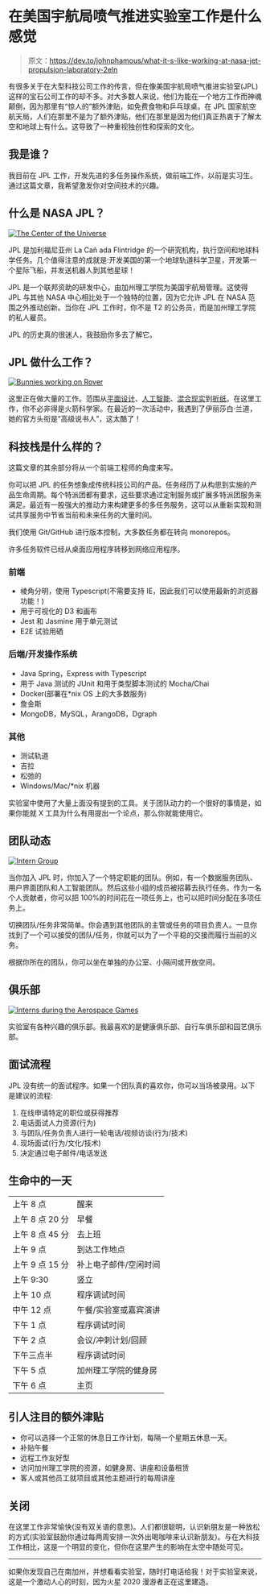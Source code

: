 # 在美国宇航局喷气推进实验室工作是什么感觉

> 原文：<https://dev.to/johnphamous/what-it-s-like-working-at-nasa-jet-propulsion-laboratory-2eln>

有很多关于在大型科技公司工作的传言，但在像美国宇航局喷气推进实验室(JPL)这样的宝石公司工作的却不多。对大多数人来说，他们为能在一个地方工作而神魂颠倒，因为那里有“惊人的”额外津贴，如免费食物和乒乓球桌。在 JPL 国家航空航天局，人们在那里不是为了额外津贴，他们在那里是因为他们真正热衷于了解太空和地球上有什么。这导致了一种重视独创性和探索的文化。

## 我是谁？

我目前在 JPL 工作，开发先进的多任务操作系统，做前端工作，以前是实习生。通过这篇文章，我希望激发你对空间技术的兴趣。

## 什么是 NASA JPL？

[![The Center of the Universe](img/6a012916dbec3c512efccc72901e0755.png)](https://res.cloudinary.com/practicaldev/image/fetch/s--_HOIx8Ek--/c_limit%2Cf_auto%2Cfl_progressive%2Cq_auto%2Cw_880/https://cdn.nextgov.com/media/img/upload/2014/06/30/7720328304_26c2f8cd96_k/860x394.jpg)

JPL 是加利福尼亚州 La Cañ ada Flintridge 的一个研究机构，执行空间和地球科学任务。几个值得注意的成就是:开发美国的第一个地球轨道科学卫星，开发第一个星际飞船，并发送机器人到其他星球！

JPL 是一个联邦资助的研发中心，由加州理工学院为美国宇航局管理。这使得 JPL 与其他 NASA 中心相比处于一个独特的位置，因为它允许 JPL 在 NASA 范围之外推动创新。当你在 JPL 工作时，你不是 T2 的公务员，而是加州理工学院的私人雇员。

JPL 的历史真的很迷人，我鼓励你多去了解它。

## JPL 做什么工作？

[![Bunnies working on Rover](img/7af75e8e379382f1dbdbc98ac29fb587.png)](https://res.cloudinary.com/practicaldev/image/fetch/s--SMQ8316b--/c_limit%2Cf_auto%2Cfl_progressive%2Cq_auto%2Cw_880/https://i.imgur.com/b8a5Ej5.jpg)

这里正在做大量的工作。范围从[平面设计](https://www.jpl.nasa.gov/visions-of-the-future/)、[人工智能](https://www.theverge.com/2018/11/13/18091448/nasa-ai-autodesk-jpl-lander-europa-enceladus-artificial-intelligence-generative-design)、[混合现实](https://www.jpl.nasa.gov/news/news.php?feature=7249)到[折纸](https://exoplanets.nasa.gov/resources/2166/origami-starshade)。在这里工作，你不必非得是火箭科学家。在最近的一次活动中，我遇到了伊丽莎白·兰道，她的官方头衔是“高级说书人”，这太酷了！

## 科技栈是什么样的？

这篇文章的其余部分将从一个前端工程师的角度来写。

你可以把 JPL 的任务想象成传统科技公司的产品。任务经历了从构思到实施的产品生命周期。每个特派团都有要求，这些要求通过定制服务或扩展多特派团服务来满足。最近有一股强大的推动力来构建更多的多任务服务，这可以从重新实现和测试共享服务中节省当前和未来任务的大量时间。

我们使用 Git/GitHub 进行版本控制，大多数任务都在转向 monorepos。

许多任务软件已经从桌面应用程序转移到网络应用程序。

### 前端

*   棱角分明，使用 Typescript(不需要支持 IE，因此我们可以使用最新的浏览器功能！)
*   用于可视化的 D3 和画布
*   Jest 和 Jasmine 用于单元测试
*   E2E 试验用硒

### 后端/开发操作系统

*   Java Spring，Express with Typescript
*   用于 Java 测试的 JUnit 和用于类型脚本测试的 Mocha/Chai
*   Docker(部署在*nix OS 上的大多数服务)
*   詹金斯
*   MongoDB，MySQL，ArangoDB，Dgraph

### 其他

*   测试轨道
*   吉拉
*   松弛的
*   Windows/Mac/*nix 机器

实验室中使用了大量上面没有提到的工具。关于团队动力的一个很好的事情是，如果你能就 X 工具为什么有用提出一个论点，那么你就能使用它。

## 团队动态

[![Intern Group](img/fdae92709f71b202a9768f18f77f40ba.png)](https://res.cloudinary.com/practicaldev/image/fetch/s--4LE9Qop8--/c_limit%2Cf_auto%2Cfl_progressive%2Cq_auto%2Cw_880/https://i.imgur.com/JyWQI1k.jpg)

当你加入 JPL 时，你加入了一个特定职能的团队。例如，有一个数据服务团队、用户界面团队和人工智能团队。然后这些小组的成员被招募去执行任务。作为一名个人贡献者，你可以把 100%的时间花在一项任务上，也可以把时间分配在多项任务上。

切换团队/任务非常简单。你会遇到其他团队的主管或任务的项目负责人。一旦你找到了一个可以接受的团队/任务，你就可以为了一个平稳的交接而履行当前的义务。

根据你所在的团队，你可以坐在单独的办公室、小隔间或开放空间。

## 俱乐部

[![Interns during the Aerospace Games](img/90210897a785cf8c6d27f86a1d6447e0.png)](https://res.cloudinary.com/practicaldev/image/fetch/s--c99Wc44t--/c_limit%2Cf_auto%2Cfl_progressive%2Cq_auto%2Cw_880/https://i.imgur.com/FNY6B4G.jpg)

实验室有各种兴趣的俱乐部。我最喜欢的是健康俱乐部、自行车俱乐部和园艺俱乐部。

## 面试流程

JPL 没有统一的面试程序。如果一个团队真的喜欢你，你可以当场被录用。以下是建议的流程:

1.  在线申请特定的职位或获得推荐
2.  电话面试人力资源(行为)
3.  与团队/任务负责人进行一轮电话/视频访谈(行为/技术)
4.  现场面试(行为/文化/技术)
5.  决定通过电子邮件/电话发送

## 生命中的一天

|  |  |
| --- | --- |
| 上午 8 点 | 醒来 |
| 上午 8 点 20 分 | 早餐 |
| 上午 8 点 45 分 | 去上班 |
| 上午 9 点 | 到达工作地点 |
| 上午 9 点 15 分 | 补上电子邮件/空闲时间 |
| 上午 9:30 | 竖立 |
| 上午 10 点 | 程序调试时间 |
| 中午 12 点 | 午餐/实验室或嘉宾演讲 |
| 下午 1 点 | 程序调试时间 |
| 下午 2 点 | 会议/冲刺计划/回顾 |
| 下午三点半 | 程序调试时间 |
| 下午 5 点 | 加州理工学院的健身房 |
| 下午 6 点 | 主页 |

## 引人注目的额外津贴

*   你可以选择一个正常的休息日工作计划，每隔一个星期五休息一天。
*   补贴午餐
*   远程工作友好型
*   访问加州理工学院的资源，如健身房、讲座和设备租赁
*   客人或其他员工就项目或其他主题进行的每周讲座

## 关闭

在这里工作非常愉快(没有双关语的意思)。人们都很聪明，认识新朋友是一种放松的方式(实验室鼓励你通过每两周安排一次外出喝咖啡来认识新朋友)。与在大科技工作相比，这是一个明显的变化，但你在这里产生的影响在太空中随处可见。

* * *

如果你发现自己在南加州，并想看看实验室，随时打电话给我！对于实验室来说，这是一个激动人心的时刻，因为火星 2020 漫游者正在这里建造。